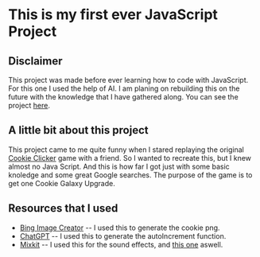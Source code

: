 # This is my first ever JavaScript Project 

## Disclaimer
This project was made before ever learning how to code with JavaScript. For this one I used the help of AI. I am planing on rebuilding this on the future with the knowledge that I have gathered along.
You can see the project [here](https://aru-kiwu.github.io/cookie-clicker-game/).

## A little bit about this project
This project came to me quite funny when I stared replaying the original [Cookie Clicker](https://cookieclicker.com) game with a friend. 
So I wanted to recreate this, but I knew almost no Java Script. And this is how far I got just with some basic knoledge and some great Google searches.
The purpose of the game is to get one Cookie Galaxy Upgrade.

## Resources that I used
- [Bing Image Creator](url) -- I used this to generate the cookie png.
- [ChatGPT](url) -- I used this to generate the autoIncrement function.
- [Mixkit](https://mixkit.co/free-sound-effects/click/) -- I used this for the sound effects, and [this one](https://pixabay.com/sound-effects/search/click/) aswell.
  
